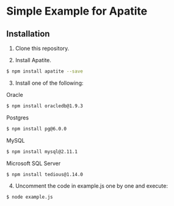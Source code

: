 # Simple Example for Apatite

## Installation

1. Clone this repository.

2. Install Apatite.

```bash
$ npm install apatite --save
```

3. Install one of the following:

Oracle
```bash
$ npm install oracledb@1.9.3
```

Postgres
```bash
$ npm install pg@6.0.0
```

MySQL
```bash
$ npm install mysql@2.11.1
```

Microsoft SQL Server
```bash
$ npm install tedious@1.14.0
```

4. Uncomment the code in example.js one by one and execute:

```bash
$ node example.js
```